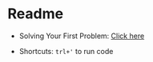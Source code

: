 # Readme

- Solving Your First Problem: [Click here](https://leetcode.com/explore/featured/card/the-leetcode-beginners-guide/678/sql-data-structure/4352/)

- Shortcuts: `trl+'` to run code
